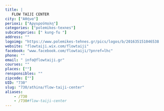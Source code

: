 ```yaml
---
title: |
   FLOW TAIJI CENTER
city: ["Αθήνα"]
perioxi: ["Αργυρούπολη"]
categories: ["polemikes-texnes"]
subcategories: [" kung-fu "]
address: ""
logoimg: "https://www.polemikes-tehnes.gr/pics/logos/b/201635151046538.jpg"
website: "flowtaiji.wix.com/flowtaiji"
facebook: "www.facebook.com/flowtaiji/?pnref=lhc"
phone: ""
email: " info@flowtaiji.gr"
courses: ""
places: [""]
rensponsibles: ""
zipcode: [""]
UID: "730"
slug: "730/athina/flow-taiji-center"
aliases:
    - /730
    - /730#flow-taiji-center
---
```


